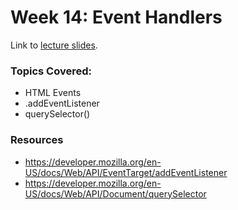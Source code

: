 # Week 14: Event Handlers

Link to [lecture slides](https://docs.google.com/presentation/d/1oqU7wiGZtnjLDWpmI96KzA1BaWZSieWokgnAkO--yQc/edit#slide=id.g22d118c81d1_0_43).


### Topics Covered:

* HTML Events 
* .addEventListener
* querySelector()


### Resources

- https://developer.mozilla.org/en-US/docs/Web/API/EventTarget/addEventListener
- https://developer.mozilla.org/en-US/docs/Web/API/Document/querySelector




